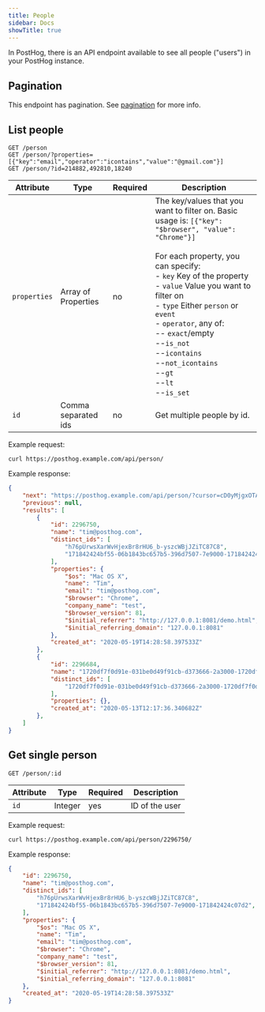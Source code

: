 ```yaml
---
title: People
sidebar: Docs
showTitle: true
---
```



In PostHog, there is an API endpoint available to see all people ("users") in your PostHog instance.

## Pagination

This endpoint has pagination. See [pagination](/docs/api/api#pagination) for more info.

## List people

```plaintext
GET /person
GET /person/?properties=[{"key":"email","operator":"icontains","value":"@gmail.com"}]
GET /person/?id=214882,492810,18240
```

| Attribute | Type | Required | Description |
| --- | --- | --- | --------------------------------------------------------------------------------------------------------------------------------------------------- |
| `properties` | Array of Properties | no | The key/values that you want to filter on. Basic usage is: `[{"key": "$browser", "value": "Chrome"}]`<br><br>For each property, you can specify:<br>- `key` Key of the property<br>- `value` Value you want to filter on<br>- `type` Either `person` or `event`<br>- `operator`, any of: <br>-- `exact`/empty<br>--`is_not`<br>--`icontains`<br>--`not_icontains`<br>--`gt`<br>--`lt`<br>--`is_set` |
| `id` | Comma separated ids | no | Get multiple people by id.

Example request:

```shell
curl https://posthog.example.com/api/person/
```

Example response:

```json
{
    "next": "https://posthog.example.com/api/person/?cursor=cD0yMjgxOTA2",
    "previous": null,
    "results": [
        {
            "id": 2296750,
            "name": "tim@posthog.com",
            "distinct_ids": [
                "h76pUrwsXarWvHjexBr8rHU6_b-yszcWBjJZiTC87C8",
                "171842424bf55-06b1843bc657b5-396d7507-7e9000-171842424c07d2",
            ],
            "properties": {
                "$os": "Mac OS X",
                "name": "Tim",
                "email": "tim@posthog.com",
                "$browser": "Chrome",
                "company_name": "test",
                "$browser_version": 81,
                "$initial_referrer": "http://127.0.0.1:8081/demo.html",
                "$initial_referring_domain": "127.0.0.1:8081"
            },
            "created_at": "2020-05-19T14:28:58.397533Z"
        },
        {
            "id": 2296684,
            "name": "1720df7f0d91e-031be0d49f91cb-d373666-2a3000-1720df7f0da30b",
            "distinct_ids": [
                "1720df7f0d91e-031be0d49f91cb-d373666-2a3000-1720df7f0da30b"
            ],
            "properties": {},
            "created_at": "2020-05-13T12:17:36.340682Z"
        },
    ]
}
```

## Get single person

```plaintext
GET /person/:id
```

| Attribute | Type | Required | Description |
| --- | --- | --- | --------------------------------------------------------------------------------------------------------------------------------------------------- |
| `id` | Integer | yes | ID of the user

Example request:

```shell
curl https://posthog.example.com/api/person/2296750/
```

Example response:

```json
{
    "id": 2296750,
    "name": "tim@posthog.com",
    "distinct_ids": [
        "h76pUrwsXarWvHjexBr8rHU6_b-yszcWBjJZiTC87C8",
        "171842424bf55-06b1843bc657b5-396d7507-7e9000-171842424c07d2",
    ],
    "properties": {
        "$os": "Mac OS X",
        "name": "Tim",
        "email": "tim@posthog.com",
        "$browser": "Chrome",
        "company_name": "test",
        "$browser_version": 81,
        "$initial_referrer": "http://127.0.0.1:8081/demo.html",
        "$initial_referring_domain": "127.0.0.1:8081"
    },
    "created_at": "2020-05-19T14:28:58.397533Z"
}
```